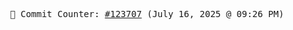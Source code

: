 <p align="center">
    <samp>
        📮 Commit Counter: <a href="https://github.com/Javascript-void0/Javascript-void0/commits/main">#123707</a> (July 16, 2025 @ 09:26 PM)
    </samp>
</p>